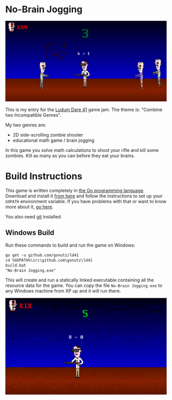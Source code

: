 No-Brain Jogging
================

![Screenshot](https://raw.githubusercontent.com/gonutz/ld41/master/screenshots/screen%2002.png)

This is my entry for the [Ludum Dare 41](https://ldjam.com/events/ludum-dare/41) game jam. The theme is: "Combine two Incompatible Genres".

My two genres are:

- 2D side-scrolling zombie shooter
- educational math game / brain jogging

In this game you solve math calculations to shoot your rifle and kill some zombies. Kill as many as you can before they eat your brains.

Build Instructions
==================

This game is written completely in [the Go programming language](https://golang.org). Download and install it [from here](https://golang.org/dl) and follow the instructions to set up your `GOPATH` environment variable. If you have problems with that or want to know more about it, [go here](https://github.com/golang/go/wiki/SettingGOPATH).

You also need [git](https://git-scm.com/downloads) installed.

Windows Build
-------------

Run these commands to build and run the game on Windows:

```
go get -u github.com/gonutz/ld41
cd %GOPATH%\src\github.com\gonutz\ld41
build.bat
"No-Brain Jogging.exe"
```

This will create and run a statically linked executable containing all the resource data for the game. You can copy the file `No-Brain Jogging.exe` to any Windows machine from XP up and it will run there.

![Video](https://raw.githubusercontent.com/gonutz/ld41/master/screenshots/video%2002.gif)
